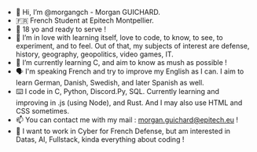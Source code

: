 - 👋 Hi, I’m @morgangch - Morgan GUICHARD.
- 🇫🇷 French Student at Epitech Montpellier.
- 🎂 18 yo and ready to serve !
- 💚 I’m in love with learning itself, love to code, to know, to see, to experiment, and to feel. Out of that, my subjects of interest are defense, history, geography, geopolitics, video games, IT.
- 🌱 I’m currently learning C, and aim to know as mush as possible !
- 🗣️ I'm speaking French and try to improve my English as I can. I aim to learn German, Danish, Swedish, and later Spanish as well.
- ⌨️ I code in C, Python, Discord.Py, SQL. Currently learning and improving in .js (using Node), and Rust. And I may also use HTML and CSS sometimes.
- 📫 You can contact me with my mail : morgan.guichard@epitech.eu !
- 👷 I want to work in Cyber for French Defense, but am interested in Datas, AI, Fullstack, kinda everything about coding ! 

<!---
morgangch/morgangch is a ✨ special ✨ repository because its `README.md` (this file) appears on your GitHub profile.
You can click the Preview link to take a look at your changes.
--->
